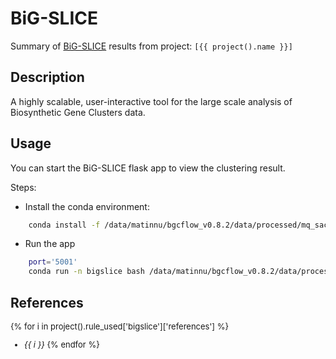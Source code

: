 # BiG-SLICE
Summary of [BiG-SLICE](https://github.com/medema-group/bigslice) results from project: `[{{ project().name }}]` 

## Description
A highly scalable, user-interactive tool for the large scale analysis of Biosynthetic Gene Clusters data.

## Usage

You can start the BiG-SLICE flask app to view the clustering result.

Steps:


- Install the conda environment:

```bash
    conda install -f /data/matinnu/bgcflow_v0.8.2/data/processed/mq_saccharopolyspora/docs/assets/envs/bigslice.yaml
```

- Run the app

```bash
    port='5001'
    conda run -n bigslice bash /data/matinnu/bgcflow_v0.8.2/data/processed/mq_saccharopolyspora/cluster_as_7.0.0/start_server.sh $port
```



## References

<font size="2">

{% for i in project().rule_used['bigslice']['references'] %}
- *{{ i }}*
{% endfor %}

</font>
